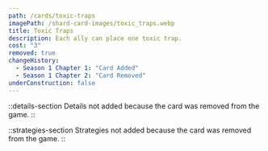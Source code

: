 ```yaml
---
path: /cards/toxic-traps
imagePath: /shard-card-images/toxic_traps.webp
title: Toxic Traps
description: Each ally can place one toxic trap.
cost: "3"
removed: true
changeHistory:
  - Season 1 Chapter 1: "Card Added"
  - Season 1 Chapter 2: "Card Removed"
underConstruction: false
---
```


::details-section
Details not added because the card was removed from the game.
::

::strategies-section
Strategies not added because the card was removed from the game.
::
